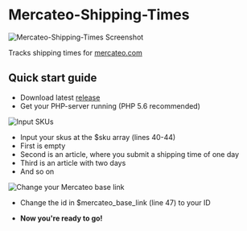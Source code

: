 # Mercateo-Shipping-Times
![Mercateo-Shipping-Times Screenshot](https://i.imgur.com/pGdsKEy.png)

Tracks shipping times for [mercateo.com](http://www.mercateo.com)


## Quick start guide
* Download latest [release](https://github.com/ADarkHero/Mercateo-Shipping-Times/releases)
* Get your PHP-server running (PHP 5.6 recommended)

![Input SKUs](https://i.imgur.com/ribXrcA.png)
* Input your skus at the $sku array (lines 40-44)
* First is empty
* Second is an article, where you submit a shipping time of one day
* Third is an article with two days
* And so on

![Change your Mercateo base link](https://i.imgur.com/r0NEmCA.png)
* Change the id in $mercateo_base_link (line 47) to your ID

* **Now you're ready to go!**
